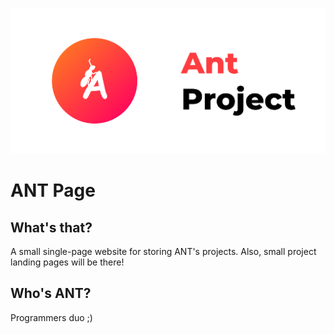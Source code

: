 ![Logo](https://raw.githubusercontent.com/PiotrekPKP/ant-page/master/src/assets/images/logo.png)

# ANT Page

## What's that?
A small single-page website for storing ANT's projects. Also, small project landing pages will be there!

## Who's ANT?
Programmers duo ;)